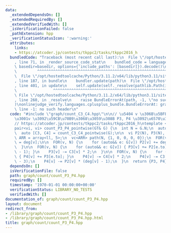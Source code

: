```yaml
---
data:
  _extendedDependsOn: []
  _extendedRequiredBy: []
  _extendedVerifiedWith: []
  _isVerificationFailed: false
  _pathExtension: hpp
  _verificationStatusIcon: ':warning:'
  attributes:
    links:
    - https://atcoder.jp/contests/tkppc2/tasks/tkppc2016_h
  bundledCode: "Traceback (most recent call last):\n  File \"/opt/hostedtoolcache/Python/3.11.2/x64/lib/python3.11/site-packages/onlinejudge_verify/documentation/build.py\"\
    , line 71, in _render_source_code_stat\n    bundled_code = language.bundle(stat.path,\
    \ basedir=basedir, options={'include_paths': [basedir]}).decode()\n          \
    \         ^^^^^^^^^^^^^^^^^^^^^^^^^^^^^^^^^^^^^^^^^^^^^^^^^^^^^^^^^^^^^^^^^^^^^^^^^^^^^^^^^\n\
    \  File \"/opt/hostedtoolcache/Python/3.11.2/x64/lib/python3.11/site-packages/onlinejudge_verify/languages/cplusplus.py\"\
    , line 187, in bundle\n    bundler.update(path)\n  File \"/opt/hostedtoolcache/Python/3.11.2/x64/lib/python3.11/site-packages/onlinejudge_verify/languages/cplusplus_bundle.py\"\
    , line 401, in update\n    self.update(self._resolve(pathlib.Path(included), included_from=path))\n\
    \                ^^^^^^^^^^^^^^^^^^^^^^^^^^^^^^^^^^^^^^^^^^^^^^^^^^^^^^^^^\n \
    \ File \"/opt/hostedtoolcache/Python/3.11.2/x64/lib/python3.11/site-packages/onlinejudge_verify/languages/cplusplus_bundle.py\"\
    , line 260, in _resolve\n    raise BundleErrorAt(path, -1, \"no such header\"\
    )\nonlinejudge_verify.languages.cplusplus_bundle.BundleErrorAt: graph/count_C3_C4.hpp:\
    \ line -1: no such header\n"
  code: "#include \"graph/count_C3_C4.hpp\"\n\n// \u5404 v \u306B\u5BFE\u3057\u3066\
    \u3001v \u3092\u59CB\u70B9\u3068\u3059\u308B P3, P4 \u3092\u6570\u3048\u308B\n\
    // https://atcoder.jp/contests/tkppc2/tasks/tkppc2016_h\ntemplate <typename GT>\n\
    pair<vi, vi> count_P3_P4_pointwise(GT& G) {\n  int N = G.N;\n  auto deg = G.deg_array();\n\
    \  auto [C3, C4] = count_C3_C4_pointwise(G);\n\n  vi P2(N), P3(N), P4(N);\n  using\
    \ ARR = array<ll, 5>;\n  vc<ARR> path(N, {1, 0, 0, 0, 0});\n  FOR(v, N) path[v][1]\
    \ = deg[v];\n\n  FOR(v, N) {\n    for (auto&& e: G[v]) P2[v] += deg[e.to] - 1;\n\
    \  }\n\n  FOR(v, N) {\n    for (auto&& e: G[v]) { P3[v] += P2[e.to] - (deg[v]\
    \ - 1); }\n    P3[v] -= C3[v] * 2;\n  }\n\n  FOR(v, N) {\n    for (auto&& e: G[v])\
    \ { P4[v] += P3[e.to]; }\n    P4[v] -= C4[v] * 2;\n    P4[v] -= C3[v] * 2 * (deg[v]\
    \ - 3);\n    P4[v] -= P2[v] * (deg[v] - 1);\n  }\n  return {P3, P4};\n}"
  dependsOn: []
  isVerificationFile: false
  path: graph/count/count_P3_P4.hpp
  requiredBy: []
  timestamp: '1970-01-01 00:00:00+00:00'
  verificationStatus: LIBRARY_NO_TESTS
  verifiedWith: []
documentation_of: graph/count/count_P3_P4.hpp
layout: document
redirect_from:
- /library/graph/count/count_P3_P4.hpp
- /library/graph/count/count_P3_P4.hpp.html
title: graph/count/count_P3_P4.hpp
---
```

